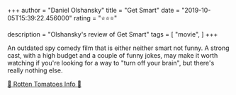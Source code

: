 +++
author = "Daniel Olshansky"
title = "Get Smart"
date = "2019-10-05T15:39:22.456000"
rating = "⭐⭐⭐"

description = "Olshansky's review of Get Smart"
tags = [
    "movie",
]
+++


An outdated spy comedy film that is either neither smart not funny. A strong cast, with a high budget and a couple of funny jokes, may make it worth watching if you're looking for a way to "turn off your brain", but there's really nothing else.

[🍅 Rotten Tomatoes Info 🍅](https://www.rottentomatoes.com//m/get_smart)
